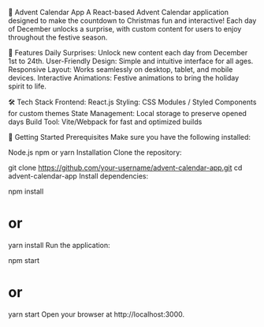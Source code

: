 🎄 Advent Calendar App
A React-based Advent Calendar application designed to make the countdown to Christmas fun and interactive! Each day of December unlocks a surprise, with custom content for users to enjoy throughout the festive season.

🌟 Features
Daily Surprises: Unlock new content each day from December 1st to 24th.
User-Friendly Design: Simple and intuitive interface for all ages.
Responsive Layout: Works seamlessly on desktop, tablet, and mobile devices.
Interactive Animations: Festive animations to bring the holiday spirit to life.

🛠️ Tech Stack
Frontend: React.js
Styling: CSS Modules / Styled Components for custom themes
State Management: Local storage to preserve opened days
Build Tool: Vite/Webpack for fast and optimized builds

🚀 Getting Started
Prerequisites
Make sure you have the following installed:

Node.js
npm or yarn
Installation
Clone the repository:

git clone https://github.com/your-username/advent-calendar-app.git
cd advent-calendar-app
Install dependencies:

npm install
# or
yarn install
Run the application:

npm start
# or
yarn start
Open your browser at http://localhost:3000.

